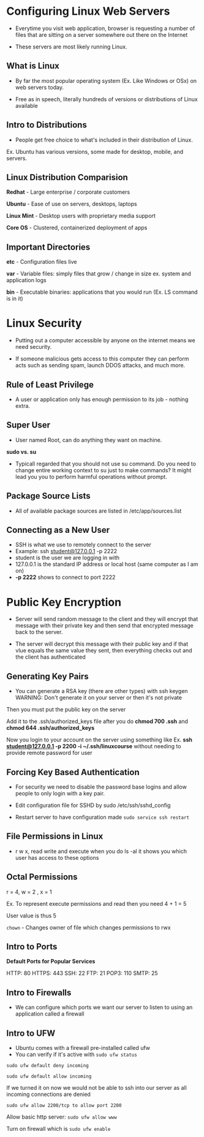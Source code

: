 # Configuring Linux Web Servers

- Everytime you visit web application, browser is requesting a number of files that are sitting on a server somewhere out there on the Internet

- These servers are most likely running Linux. 

## What is Linux

- By far the most popular operating system (Ex. Like Windows or OSx) on web servers today.

- Free as in speech, literally hundreds of versions or distributions of Linux available

## Intro to Distributions

- People get free choice to what's included in their distribution of Linux. 

Ex. Ubuntu has various versions, some made for desktop, mobile, and servers.

## Linux Distribution Comparision

**Redhat** - Large enterprise / corporate customers

**Ubuntu** - Ease of use on servers, desktops, laptops

**Linux Mint** - Desktop users with proprietary media support

**Core OS** - Clustered, containerized deployment of apps

## Important Directories

**etc** - Configuration files live

**var** - Variable files: simply files that grow / change in size ex. system and application logs

**bin** - Executable binaries: applications that you would run (Ex. LS command is in it)

# Linux Security

- Putting out a computer accessible by anyone on the internet means we need security.

- If someone malicious gets access to this computer they can perform acts such as sending spam, launch DDOS attacks, and much more.

## Rule of Least Privilege

- A user or application only has enough permission to its job - nothing extra.

## Super User

- User named Root, can do anything they want on machine.

**sudo vs. su**

- Typicall regarded that you should not use su command. Do you need to change entire working context to su just to make commands? It might lead you you to perform harmful operations without prompt.

## Package Source Lists

- All of available package sources are listed in /etc/app/sources.list

## Connecting as a New User

- SSH is what we use to remotely connect to the server
- Example: ssh student@127.0.0.1 -p 2222
- student is the user we are logging in with
- 127.0.0.1 is the standard IP address or local host (same computer as I am on)
- **-p 2222** shows to connect to port 2222

# Public Key Encryption

- Server will send random message to the client and they will encrypt that message with their private key and then send that encrypted message back to the server.

- The server will decrypt this message with their public key and if that vlue equals the same value they sent, then everything checks out and the client has authenticated

## Generating Key Pairs

- You can generate a RSA key (there are other types) with ssh keygen
WARNING: Don't generate it on your server or then it's not private

Then you must put the public key on the server 

Add it to the .ssh/authorized_keys file after you do **chmod 700 .ssh** and **chmod 644 .ssh/authorized_keys**

Now you login to your account on the server using something like Ex. **ssh student@127.0.0.1 -p 2200 -i ~/.ssh/linuxcourse** without needing to provide remote password for user

## Forcing Key Based Authentication 

- For security we need to disable the password base logins and allow people to only login with a key pair.

- Edit configuration file for SSHD by sudo /etc/ssh/sshd_config

- Restart server to have configuration made ```sudo service ssh restart```

## File Permissions in Linux

- r w x, read write and execute when you do ls -al it shows you which user has access to these options

## Octal Permissions

r = 4, w = 2 , x = 1

Ex. To represent execute permissions and read then you need 4 + 1 = 5 

User value is thus 5

```chown``` - Changes owner of file which changes permissions to rwx

## Intro to Ports

**Default Ports for Popular Services**

HTTP: 80
HTTPS: 443
SSH: 22
FTP: 21
POP3: 110
SMTP: 25

## Intro to Firewalls

- We can configure which ports we want our server to listen to using an application called a firewall

## Intro to UFW

- Ubuntu comes with a firewall pre-installed called ufw
- You can verify if it's active with ```sudo ufw status```

```sudo ufw default deny incoming```

```sudo ufw default allow incoming```

If we turned it on now we would not be able to ssh into our server as all incoming connections are denied

```sudo ufw allow 2200/tcp to allow port 2200```

Allow basic http server: ```sudo ufw allow www```

Turn on firewall which is ```sudo ufw enable```
